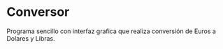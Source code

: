 # Conversor

Programa sencillo con interfaz grafica que realiza conversión de Euros a Dolares y Libras.